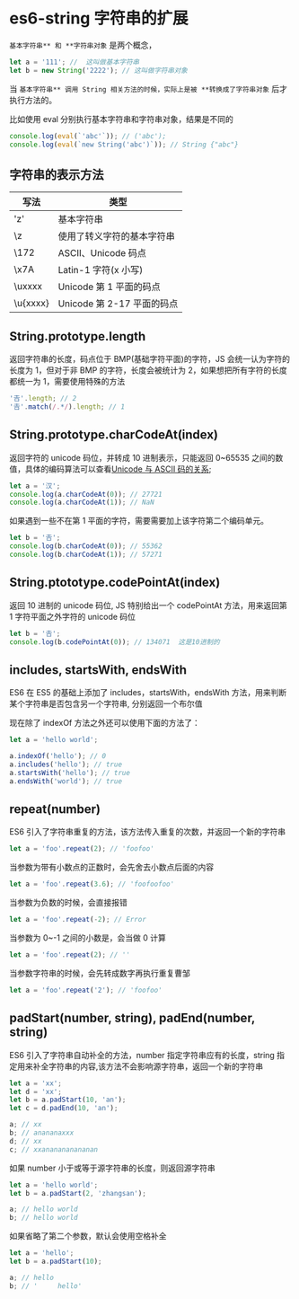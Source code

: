 # es6-string 字符串的扩展

`基本字符串** 和 **字符串对象` 是两个概念，

```js
let a = '111'; //  这叫做基本字符串
let b = new String('2222'); // 这叫做字符串对象
```

当 `基本字符串** 调用 String 相关方法的时候，实际上是被 **转换成了字符串对象` 后才执行方法的。

比如使用 eval 分别执行基本字符串和字符串对象，结果是不同的

```js
console.log(eval(`'abc'`)); // ('abc');
console.log(eval(`new String('abc')`)); // String {"abc"}
```

## 字符串的表示方法

| 写法     | 类型                       |
| -------- | -------------------------- |
| 'z'      | 基本字符串                 |
| \z       | 使用了转义字符的基本字符串 |
| \172     | ASCII、Unicode 码点        |
| \x7A     | Latin-1 字符(x 小写)       |
| \uxxxx   | Unicode 第 1 平面的码点    |
| \u{xxxx} | Unicode 第 2-17 平面的码点 |

## String.prototype.length

返回字符串的长度，码点位于 BMP(基础字符平面)的字符，JS 会统一认为字符的长度为 1，但对于非 BMP 的字符，长度会被统计为 2，如果想把所有字符的长度都统一为 1，需要使用特殊的方法

```js
'𠮷'.length; // 2
'𠮷'.match(/.*/).length; // 1
```

## String.prototype.charCodeAt(index)

返回字符的 unicode 码位，并转成 10 进制表示，只能返回 0~65535 之间的数值，具体的编码算法可以查看[Unicode 与 ASCII 码的关系](../unicode-ascii/index.md);

```js
let a = '汉';
console.log(a.charCodeAt(0)); // 27721
console.log(a.charCodeAt(1)); // NaN
```

如果遇到一些不在第 1 平面的字符，需要需要加上该字符第二个编码单元。

```js
let b = '𠮷';
console.log(b.charCodeAt(0)); // 55362
console.log(b.charCodeAt(1)); // 57271
```

## String.ptototype.codePointAt(index)

返回 10 进制的 unicode 码位, JS 特别给出一个 codePointAt 方法，用来返回第 1 字符平面之外字符的 unicode 码位

```js
let b = '𠮷';
console.log(b.codePointAt(0)); // 134071  这是10进制的
```

## includes, startsWith, endsWith

ES6 在 ES5 的基础上添加了 includes，startsWith，endsWith 方法，用来判断某个字符串是否包含另一个字符串, 分别返回一个布尔值

现在除了 indexOf 方法之外还可以使用下面的方法了：

```js
let a = 'hello world';

a.indexOf('hello'); // 0
a.includes('hello'); // true
a.startsWith('hello'); // true
a.endsWith('world'); // true
```

## repeat(number)

ES6 引入了字符串重复的方法，该方法传入重复的次数，并返回一个新的字符串

```js
let a = 'foo'.repeat(2); // 'foofoo'
```

当参数为带有小数点的正数时，会先舍去小数点后面的内容

```js
let a = 'foo'.repeat(3.6); // 'foofoofoo'
```

当参数为负数的时候，会直接报错

```js
let a = 'foo'.repeat(-2); // Error
```

当参数为 0~-1 之间的小数是，会当做 0 计算

```js
let a = 'foo'.repeat(2); // ''
```

当参数字符串的时候，会先转成数字再执行重复曹邹

```js
let a = 'foo'.repeat('2'); // 'foofoo'
```

## padStart(number, string), padEnd(number, string)

ES6 引入了字符串自动补全的方法，number 指定字符串应有的长度，string 指定用来补全字符串的内容,该方法不会影响源字符串，返回一个新的字符串

```js
let a = 'xx';
let d = 'xx';
let b = a.padStart(10, 'an');
let c = d.padEnd(10, 'an');

a; // xx
b; // anananaxxx
d; // xx
c; // xxananananananan
```

如果 number 小于或等于源字符串的长度，则返回源字符串

```js
let a = 'hello world';
let b = a.padStart(2, 'zhangsan');

a; // hello world
b; // hello world
```

如果省略了第二个参数，默认会使用空格补全

```js
let a = 'hello';
let b = a.padStart(10);

a; // hello
b; // '     hello'
```
